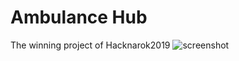 # Ambulance Hub
The winning project of Hacknarok2019
![screenshot](https://i.imgur.com/kKZANM0.png)
